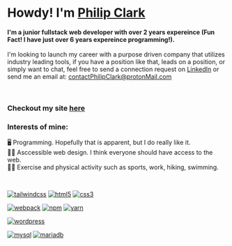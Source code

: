 # Howdy! I'm [Philip Clark](https://philip-clark.github.io/)

**I'm a junior fullstack web developer with over 2 years expereince (Fun Fact! I have just over 6 years expereince programming!).**<br><br>
I'm looking to launch my career with a purpose driven company that utilizes industry leading tools, if you have a position like that, leads on a position, or simply want to chat, feel free to send a connection request on [LinkedIn](https://www.linkedin.com/in/-philip-clark/) or send me an email at: [contactPhilipClark@protonMail.com](mailto:contactPhilipClark@protonmail.com)

<br>
<be>
  
### Checkout my site [here](https://philip-clark.github.io/)



### Interests of mine:
🖥️  Programming. Hopefully that is apparent, but I do really like it.
<br>👨‍🦯  Asccessible web design. I think everyone should have access to the web.
<br>🏋️‍♂️  Exercise and physical activity such as sports, work, hiking, swimming.

<br>

<a href="https://tailwindcss.com/" target="_blank"><img src="https://img.shields.io/badge/-tailwind css*-white?logo=tailwindcss&logoColor=06B6D4&style=for-the-badge&color=grey" alt="tailwindcss"/></a>
<a href="https://html.spec.whatwg.org/multipage/" target="_blank"><img src="https://img.shields.io/badge/-HTML-white?logo=html5&style=for-the-badge&color=grey" alt="html5"/></a>
<a href="https://www.w3.org/Style/CSS" target="_blank"><img src="https://img.shields.io/badge/-CSS-white?logo=css3&logoColor=1572B6&style=for-the-badge&color=grey" alt="css3"/></a>


<a href="https://webpack.js.org/" target="_blank"><img src="https://img.shields.io/badge/-webpack-white?logo=webpack&logoColor=8DD6F9&style=for-the-badge&color=grey" alt="webpack"/></a>
<a href="https://www.npmjs.com/" target="_blank"><img src="https://img.shields.io/badge/-npm-white?logo=npm&logoColor=CB3837&style=for-the-badge&color=grey" alt="npm"/></a>
<a href="https://yarnpkg.com/" target="_blank"><img src="https://img.shields.io/badge/-yarn-white?logo=yarn&logoColor=2C8EBB&style=for-the-badge&color=grey" alt="yarn"/></a>

<a href="https://wordpress.com/" target="_blank"><img src="https://img.shields.io/badge/-wordpress-white?logo=wordpress&logoColor=21759B&style=for-the-badge&color=grey" alt="wordpress"/></a>

<a href="https://www.mysql.com/" target="_blank"><img src="https://img.shields.io/badge/-mysql-white?logo=mysql&logoColor=4479A1&style=for-the-badge&color=grey" alt="mysql"/></a>
<a href="https://mariadb.org/" target="_blank"><img src="https://img.shields.io/badge/-mariadb-white?logo=mariadb&logoColor=003545&style=for-the-badge&color=grey" alt="mariadb"/></a>

<!-- <br><br><br>
![620A4608](https://user-images.githubusercontent.com/56705400/173844493-32980f1e-b68c-4024-99e3-c227385179e6.jpg) -->

<!-- <br><br>
Feel free to look through some of my repositories.

# [My Website](https://github.com/Philip-Clark/philip-clark.github.io)
![](https://user-images.githubusercontent.com/56705400/177423394-396b8494-31ad-43b8-9f52-cc122c779456.png)

# [Android Trip Planner App](https://github.com/Philip-Clark/trip-planner)
![Planner app (1)](https://user-images.githubusercontent.com/56705400/197614295-a9adaf03-5a9f-48ad-a07e-ac3bcf30d73a.png)
![Planner app 2](https://user-images.githubusercontent.com/56705400/197616118-3063fc60-2164-4c33-b713-3b5348b3052a.png)

# [Elliot's coffee shop](https://github.com/Philip-Clark/Elliots_Coffee_Shop)
![Elliots Collage](https://user-images.githubusercontent.com/56705400/174135920-afd191c6-c6df-42e5-ba55-0c4a041f15fa.png)


# [My old Portfolio](https://github.com/Philip-Clark/old_Porfolio)


# [Quotrr](https://github.com/Philip-Clark/Quotrr)


# [SimpleAndroidClockApp](https://github.com/Philip-Clark/SimpleAndroidClockApp) -->









<!---
Philip-Clark/Philip-Clark is a ✨ special ✨ repository because its `README.md` (this file) appears on your GitHub profile.
You can click the Preview link to take a look at your changes.
--->
